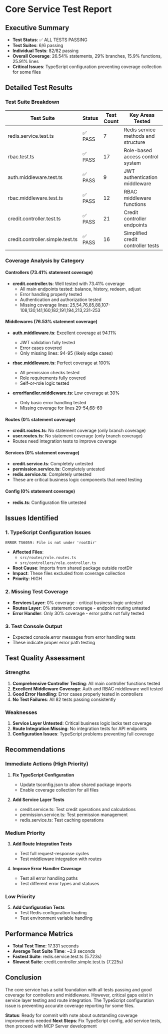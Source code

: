 # Core Service Test Report

## Executive Summary

- **Test Status**: ✅ ALL TESTS PASSING
- **Test Suites**: 6/6 passing
- **Individual Tests**: 82/82 passing
- **Overall Coverage**: 26.54% statements, 29% branches, 15.9% functions, 25.91% lines
- **Critical Issues**: TypeScript configuration preventing coverage collection for some files

## Detailed Test Results

### Test Suite Breakdown

| Test Suite | Status | Test Count | Key Areas Tested |
|------------|--------|------------|------------------|
| redis.service.test.ts | ✅ PASS | 7 | Redis service methods and structure |
| rbac.test.ts | ✅ PASS | 17 | Role-based access control system |
| auth.middleware.test.ts | ✅ PASS | 9 | JWT authentication middleware |
| rbac.middleware.test.ts | ✅ PASS | 12 | RBAC middleware functions |
| credit.controller.test.ts | ✅ PASS | 21 | Credit controller endpoints |
| credit.controller.simple.test.ts | ✅ PASS | 16 | Simplified credit controller tests |

### Coverage Analysis by Category

#### Controllers (73.41% statement coverage)
- **credit.controller.ts**: Well tested with 73.41% coverage
  - All main endpoints tested: balance, history, redeem, adjust
  - Error handling properly tested
  - Authentication and authorization tested
  - Missing coverage lines: 25,54,76,85,88,107-108,130,141,160,182,191,194,213,231-253

#### Middlewares (76.53% statement coverage)
- **auth.middleware.ts**: Excellent coverage at 94.11%
  - JWT validation fully tested
  - Error cases covered
  - Only missing lines: 94-95 (likely edge cases)
  
- **rbac.middleware.ts**: Perfect coverage at 100%
  - All permission checks tested
  - Role requirements fully covered
  - Self-or-role logic tested
  
- **errorHandler.middleware.ts**: Low coverage at 30%
  - Only basic error handling tested
  - Missing coverage for lines 29-54,68-69

#### Routes (0% statement coverage)
- **credit.routes.ts**: No statement coverage (only branch coverage)
- **user.routes.ts**: No statement coverage (only branch coverage)
- Routes need integration tests to improve coverage

#### Services (0% statement coverage)
- **credit.service.ts**: Completely untested
- **permission.service.ts**: Completely untested
- **redis.service.ts**: Completely untested
- These are critical business logic components that need testing

#### Config (0% statement coverage)
- **redis.ts**: Configuration file untested

## Issues Identified

### 1. TypeScript Configuration Issues
```
ERROR TS6059: File is not under 'rootDir'
```
- **Affected Files**: 
  - `src/routes/role.routes.ts`
  - `src/controllers/role.controller.ts`
- **Root Cause**: Imports from shared package outside rootDir
- **Impact**: These files excluded from coverage collection
- **Priority**: HIGH

### 2. Missing Test Coverage
- **Services Layer**: 0% coverage - critical business logic untested
- **Routes Layer**: 0% statement coverage - endpoint routing untested
- **Error Handler**: Only 30% coverage - error paths not fully tested

### 3. Test Console Output
- Expected console.error messages from error handling tests
- These indicate proper error path testing

## Test Quality Assessment

### Strengths
1. **Comprehensive Controller Testing**: All main controller functions tested
2. **Excellent Middleware Coverage**: Auth and RBAC middleware well tested
3. **Good Error Handling**: Error cases properly tested in controllers
4. **No Test Failures**: All 82 tests passing consistently

### Weaknesses
1. **Service Layer Untested**: Critical business logic lacks test coverage
2. **Route Integration Missing**: No integration tests for API endpoints
3. **Configuration Issues**: TypeScript problems preventing full coverage

## Recommendations

### Immediate Actions (High Priority)
1. **Fix TypeScript Configuration**
   - Update tsconfig.json to allow shared package imports
   - Enable coverage collection for all files

2. **Add Service Layer Tests**
   - credit.service.ts: Test credit operations and calculations
   - permission.service.ts: Test permission management
   - redis.service.ts: Test caching operations

### Medium Priority
3. **Add Route Integration Tests**
   - Test full request-response cycles
   - Test middleware integration with routes

4. **Improve Error Handler Coverage**
   - Test all error handling paths
   - Test different error types and statuses

### Low Priority
5. **Add Configuration Tests**
   - Test Redis configuration loading
   - Test environment variable handling

## Performance Metrics
- **Total Test Time**: 17.331 seconds
- **Average Test Suite Time**: ~2.9 seconds
- **Fastest Suite**: redis.service.test.ts (5.723s)
- **Slowest Suite**: credit.controller.simple.test.ts (7.225s)

## Conclusion

The core service has a solid foundation with all tests passing and good coverage for controllers and middleware. However, critical gaps exist in service layer testing and route integration. The TypeScript configuration issue is preventing accurate coverage reporting for some files.

**Status**: Ready for commit with note about outstanding coverage improvements needed
**Next Steps**: Fix TypeScript config, add service tests, then proceed with MCP Server development